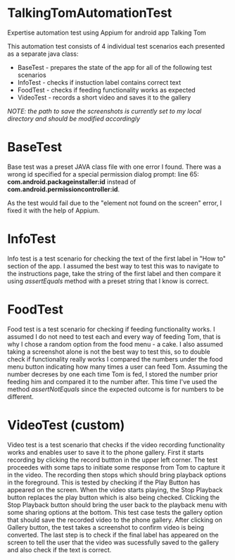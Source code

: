# TalkingTomAutomationTest
Expertise automation test using Appium for android app Talking Tom


This automation test consists of 4 individual test scenarios each presented as a separate java class:
* BaseTest - prepares the state of the app for all of the following test scenarios
* InfoTest - checks if instuction label contains correct text
* FoodTest - checks if feeding functionality works as expected
* VideoTest - records a short video and saves it to the gallery

*NOTE: the path to save the screenshots is currently set to my local directory and should be modified accordingly*

# BaseTest

Base test was a preset JAVA class file with one error I found. There was a wrong id specified for a special permission dialog prompt:
line 65: **com.android.packageinstaller:id** instead of **com.android.permissioncontroller:id**.

As the test would fail due to the "element not found on the screen" error, I fixed it with the help of Appium.

# InfoTest

Info test is a test scenario for checking the text of the first label in "How to" section of the app. I assumed the best way to test this was to navigate to the instructions page, take the string of the first label and then compare it using *assertEquals* method with a preset string that I know is correct.

# FoodTest

Food test is a test scenario for checking if feeding functionality works. I assumed I do not need to test each and every way of feeding Tom, that is why I chose a random option from the food menu - a cake. I also assumed taking a screenshot alone is not the best way to test this, so to double check if functionality really works I compared the numbers under the food menu button indicating how many times a user can feed Tom. Assuming the number decreses by one each time Tom is fed, I stored the number prior feeding him and compared it to the number after. This time I've used the method *assertNotEquals* since the expected outcome is for numbers to be different.

# VideoTest (custom)

Video test is a test scenario that checks if the video recording functionality works and enables user to save it to the phone gallery. First it starts recording by clicking the record buttton in the upper left corner. The test proceedes with some taps to initiate some response from Tom to capture it in the video. The recording then stops which should bring playback options in the foreground. This is tested by checking if the Play Button has appeared on the screen. When the video starts playing, the Stop Playback button replaces the play button which is also being checked. Clicking the Stop Playback button should bring the user back to the playback menu with some sharing options at the bottom. This test case tests the gallery option that should save the recorded video to the phone gallery. After clicking on Gallery button, the test takes a screenshot to confirm video is being converted. The last step is to check if the final label has appeared on the screen to tell the user that the video was sucessfully saved to the gallery and also check if the text is correct.
